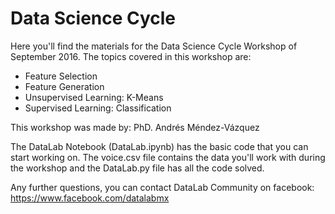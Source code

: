 # Data Science Cycle
Here you'll find the materials for the Data Science Cycle Workshop of September 2016. The topics covered in this workshop are:
+ Feature Selection
+ Feature Generation
+ Unsupervised Learning: K-Means
+ Supervised Learning: Classification

This workshop was made by: PhD. Andrés Méndez-Vázquez 

The DataLab Notebook (DataLab.ipynb) has the basic code that you can start working on. The voice.csv file contains the data you'll work with during the workshop and the DataLab.py file has all the code solved.

Any further questions, you can contact DataLab Community on facebook: https://www.facebook.com/datalabmx 
